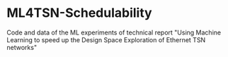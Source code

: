 # ML4TSN-Schedulability
Code and data of the ML experiments of technical report "Using Machine Learning to speed up the Design Space Exploration of Ethernet TSN networks"
